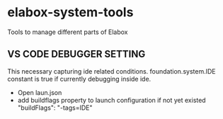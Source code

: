 # elabox-system-tools
Tools to manage different parts of Elabox


## VS CODE DEBUGGER SETTING
This necessary capturing ide related conditions. foundation.system.IDE constant is true if currently debugging inside ide.
- Open laun.json
- add buildflags property to launch configuration if not yet existed "buildFlags": "-tags=IDE"